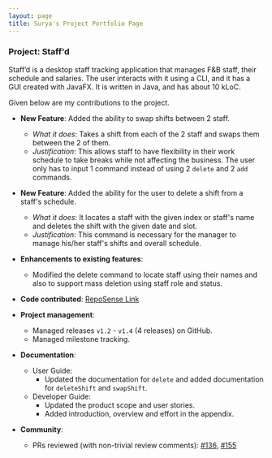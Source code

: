 ```yaml
---
layout: page
title: Surya's Project Portfolio Page
---
```


### Project: Staff'd

Staff’d is a desktop staff tracking application that manages F&B staff, their schedule and salaries. The user interacts 
with it using a CLI, and it has a GUI created with JavaFX. It is written in Java, and has about 10 kLoC.

Given below are my contributions to the project.

* **New Feature**: Added the ability to swap shifts between 2 staff.
  * _What it does_: Takes a shift from each of the 2 staff and swaps them between the 2 of them.
  * _Justification_: This allows staff to have flexibility in their work schedule to take breaks while not affecting the business. The user only has to input 1 command instead of using 2 `delete` and 2 `add` commands.

* **New Feature**: Added the ability for the user to delete a shift from a staff's schedule.
  * _What it does_: It locates a staff with the given index or staff's name and deletes the shift with the given date and slot.
  * _Justification_: This command is necessary for the manager to manage his/her staff's shifts and overall schedule.

* **Enhancements to existing features**:
  * Modified the delete command to locate staff using their names and also to support mass deletion using staff role and status.

* **Code contributed**: [RepoSense Link](https://nus-cs2103-ay2122s1.github.io/tp-dashboard/?search=tetrerox&sort=groupTitle&sortWithin=title&timeframe=commit&mergegroup=&groupSelect=groupByRepos&breakdown=true&checkedFileTypes=docs~functional-code~test-code~other&since=2021-09-17&tabOpen=true&tabType=authorship&tabAuthor=Tetrerox&tabRepo=AY2122S1-CS2103T-W11-2%2Ftp%5Bmaster%5D&authorshipIsMergeGroup=false&authorshipFileTypes=docs~functional-code~test-code&authorshipIsBinaryFileTypeChecked=false)

* **Project management**:
  * Managed releases `v1.2` - `v1.4` (4 releases) on GitHub.
  * Managed milestone tracking.

* **Documentation**:
  * User Guide:
    * Updated the documentation for `delete` and added documentation for `deleteShift` and `swapShift`.
  * Developer Guide:
    * Updated the product scope and user stories.
    * Added introduction, overview and effort in the appendix.

* **Community**:
  * PRs reviewed (with non-trivial review comments): [#136](https://github.com/AY2122S1-CS2103T-W11-2/tp/pull/136), [#155](https://github.com/AY2122S1-CS2103T-W11-2/tp/pull/155)
